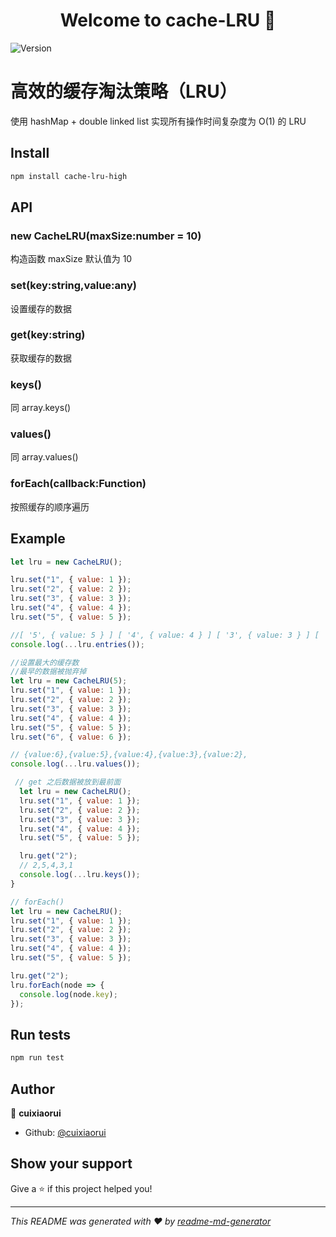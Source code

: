 <h1 align="center">Welcome to cache-LRU 👋</h1>
<p>
  <img alt="Version" src="https://img.shields.io/badge/version-1.0.0-blue.svg?cacheSeconds=2592000" />
</p>
<!-- 
> 高效的缓存淘汰策略（LRU）
> 使用 hashMap + double linked list 实现所有操作时间复杂度为 O(1) 的 LRU -->

# 高效的缓存淘汰策略（LRU）

使用 hashMap + double linked list 实现所有操作时间复杂度为 O(1) 的 LRU

## Install

```sh
npm install cache-lru-high
```

## API

### new CacheLRU(maxSize:number = 10)

构造函数
maxSize 默认值为 10

### set(key:string,value:any)

设置缓存的数据

### get(key:string)

获取缓存的数据

### keys()

同 array.keys()

### values()

同 array.values()

### forEach(callback:Function)

按照缓存的顺序遍历

## Example

```js
let lru = new CacheLRU();

lru.set("1", { value: 1 });
lru.set("2", { value: 2 });
lru.set("3", { value: 3 });
lru.set("4", { value: 4 });
lru.set("5", { value: 5 });

//[ '5', { value: 5 } ] [ '4', { value: 4 } ] [ '3', { value: 3 } ] [ '2', { value: 2 } ] [ '1', { value: 1 } ]
console.log(...lru.entries());
```

```js
//设置最大的缓存数
//最早的数据被抛弃掉
let lru = new CacheLRU(5);
lru.set("1", { value: 1 });
lru.set("2", { value: 2 });
lru.set("3", { value: 3 });
lru.set("4", { value: 4 });
lru.set("5", { value: 5 });
lru.set("6", { value: 6 });

// {value:6},{value:5},{value:4},{value:3},{value:2},
console.log(...lru.values());
```

```js
 // get 之后数据被放到最前面
  let lru = new CacheLRU();
  lru.set("1", { value: 1 });
  lru.set("2", { value: 2 });
  lru.set("3", { value: 3 });
  lru.set("4", { value: 4 });
  lru.set("5", { value: 5 });

  lru.get("2");
  // 2,5,4,3,1
  console.log(...lru.keys());
}
```

```js
// forEach()
let lru = new CacheLRU();
lru.set("1", { value: 1 });
lru.set("2", { value: 2 });
lru.set("3", { value: 3 });
lru.set("4", { value: 4 });
lru.set("5", { value: 5 });

lru.get("2");
lru.forEach(node => {
  console.log(node.key);
});
```

## Run tests

```sh
npm run test
```

## Author

👤 **cuixiaorui**

- Github: [@cuixiaorui](https://github.com/cuixiaorui)

## Show your support

Give a ⭐️ if this project helped you!

---

_This README was generated with ❤️ by [readme-md-generator](https://github.com/kefranabg/readme-md-generator)_
